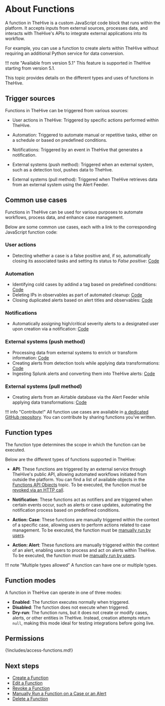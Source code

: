 # About Functions

A function in TheHive is a custom JavaScript code block that runs within the platform. It accepts inputs from external sources, processes data, and interacts with TheHive's APIs to integrate external applications into its workflow.

For example, you can use a function to create alerts within TheHive without requiring an additional Python service for data conversion.

!!! note "Available from version 5.1"
    This feature is supported in TheHive starting from version 5.1.

This topic provides details on the different types and uses of functions in TheHive.

## Trigger sources

Functions in TheHive can be triggered from various sources:

* User actions in TheHive: Triggered by specific actions performed within TheHive.

* Automation: Triggered to automate manual or repetitive tasks, either on a schedule or based on predefined conditions.

* Notifications: Triggered by an event in TheHive that generates a notification.

* External systems (push method): Triggered when an external system, such as a detection tool, pushes data to TheHive.

* External systems (pull method): Triggered when TheHive retrieves data from an external system using the Alert Feeder.

## Common use cases

Functions in TheHive can be used for various purposes to automate workflows, process data, and enhance case management.

Below are some common use cases, each with a link to the corresponding JavaScript function code:

### User actions

* Detecting whether a case is a false positive and, if so, automatically closing its associated tasks and setting its status to *False positive*: [Code]()

### Automation

* Identifying cold cases by addind a tag based on predefined conditions: [Code]()
* Deleting IPs in observables as part of automated cleanup: [Code]()
* Closing duplicated alerts based on alert titles and observables: [Code]()

### Notifications

* Automatically assigning high/critical severity alerts to a designated user upon creation via a notification: [Code]()

### External systems (push method)

* Processing data from external systems to enrich or transform information: [Code]()
* Creating alerts from detection tools while applying data transformations: [Code]()
* Ingesting Splunk alerts and converting them into TheHive alerts: [Code]()

### External systems (pull method)

* Creating alerts from an Airtable database via the Alert Feeder while applying data transformations: [Code]()

!!! info "Contribute!"
    All function use cases are available in [a dedicated GitHub repository](). You can contribute by sharing functions you’ve written.

## Function types

The function type determines the scope in which the function can be executed.

Below are the different types of functions supported in TheHive:

* **API**: These functions are triggered by an external service through TheHive's public API, allowing automated workflows initiated from outside the platform. You can find a list of available objects in the [Functions API Objects](functions-api-objects.md) topic. To be executed, the function must be [revoked via an HTTP call](revoke-a-function.md).

* **Notification**: These functions act as notifiers and are triggered when certain events occur, such as alerts or case updates, automating the notification process based on predefined conditions.

* **Action: Case**: These functions are manually triggered within the context of a specific case, allowing users to perform actions related to case management. To be executed, the function must be [manually run by users](run-a-function-case-alert.md).

* **Action: Alert**: These functions are manually triggered within the context of an alert, enabling users to process and act on alerts within TheHive. To be executed, the function must be [manually run by users](run-a-function-case-alert.md).

!!! note "Multiple types allowed"
    A function can have one or multiple types.

## Function modes

A function in TheHive can operate in one of three modes:

* **Enabled**: The function executes normally when triggered.
* **Disabled**: The function does not execute when triggered.
* **Dry-run**: The function runs, but it does not create or modify cases, alerts, or other entities in TheHive. Instead, creation attempts return `null`, making this mode ideal for testing integrations before going live.

## Permissions

{!includes/access-functions.md!}

## Next steps

* [Create a Function](create-a-function.md)
* [Edit a Function](edit-a-function.md)
* [Revoke a Function](revoke-a-function.md)
* [Manually Run a Function on a Case or an Alert](run-a-function-case-alert.md)
* [Delete a Function](delete-a-function.md)